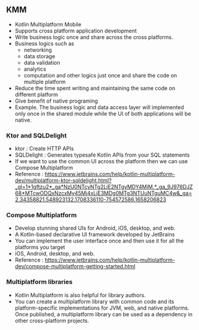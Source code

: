 ## KMM

- Kotlin Multiplatform Mobile
- Supports cross platform application development
- Write business logic once and share across the cross platforms.
- Business logics such as 
  - networking
  - data storage
  - data validation
  - analytics
  - computation and other logics just once and share the code on multiple platform
- Reduce the time spent writing and maintaining the same code on different platform
- Give benefit of native programing
- Example. The business logic and data access layer will implemented only once in the shared module
  while the UI of both applications will be native.

### Ktor and SQLDelight
- ktor : Create HTTP APIs
- SQLDelight : Generates typesafe Kotlin APIs from your SQL statements
- If we want to use the common UI across the platform then we can use Compose Multiplatform 
- Reference : https://www.jetbrains.com/help/kotlin-multiplatform-dev/multiplatform-ktor-sqldelight.html?_gl=1*1gftzu2*_ga*NzU0NTcyNTg2LjE2NTgyMDY4MjM.*_ga_9J976DJZ68*MTcwODQxNzcxMy45Mi4xLjE3MDg0MTg3NTUuNTguMC4w&_ga=2.34358821.548923132.1708336110-754572586.1658206823

### Compose Multiplatform
- Develop stunning shared UIs for Android, iOS, desktop, and web.
- A Kotlin-based declarative UI framework developed by JetBrains
- You can implement the user interface once and then use it for all the platforms you target
- iOS, Android, desktop, and web.
- Reference : https://www.jetbrains.com/help/kotlin-multiplatform-dev/compose-multiplatform-getting-started.html

### Multiplatform libraries
- Kotlin Multiplatform is also helpful for library authors. 
- You can create a multiplatform library with common code and its platform-specific implementations for JVM, web, and native platforms. Once published, a multiplatform library can be used as a dependency in other cross-platform projects.
